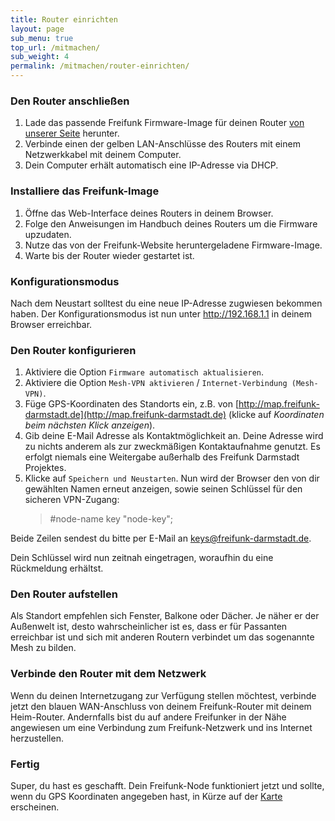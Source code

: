 ```yaml
---
title: Router einrichten
layout: page
sub_menu: true
top_url: /mitmachen/
sub_weight: 4
permalink: /mitmachen/router-einrichten/
---
```



### Den Router anschließen


1. Lade das passende Freifunk Firmware-Image für deinen Router [von unserer Seite](http://update.freifunk-darmstadt.de/) herunter.
2. Verbinde einen der gelben LAN-Anschlüsse des Routers mit einem Netzwerkkabel mit deinem Computer.
3. Dein Computer erhält automatisch eine IP-Adresse via DHCP.

### Installiere das Freifunk-Image


1. Öffne das Web-Interface deines Routers in deinem Browser.
2. Folge den Anweisungen im Handbuch deines Routers um die Firmware upzudaten.
3. Nutze das von der Freifunk-Website heruntergeladene Firmware-Image.
4. Warte bis der Router wieder gestartet ist.

### Konfigurationsmodus

Nach dem Neustart solltest du eine neue IP-Adresse zugwiesen bekommen haben. Der Konfigurationsmodus ist nun unter http://192.168.1.1 in deinem Browser erreichbar.

### Den Router konfigurieren


1. Aktiviere die Option `Firmware automatisch aktualisieren`.
2. Aktiviere die Option `Mesh-VPN aktivieren` / `Internet-Verbindung (Mesh-VPN)`.
3. Füge GPS-Koordinaten des Standorts ein, z.B. von [http://map.freifunk-darmstadt.de](http://map.freifunk-darmstadt.de) (klicke auf *Koordinaten beim nächsten Klick anzeigen*).
4. Gib deine E-Mail Adresse als Kontaktmöglichkeit an. Deine Adresse wird zu nichts anderem als zur zweckmäßigen Kontaktaufnahme genutzt. Es erfolgt niemals eine Weitergabe außerhalb des Freifunk Darmstadt Projektes.
5. Klicke auf `Speichern und Neustarten`. Nun wird der Browser den von dir gewählten Namen erneut anzeigen, sowie seinen Schlüssel für den sicheren VPN-Zugang:  
	> #node-name 
	> key "node-key";
	
Beide Zeilen sendest du bitte per E-Mail an [keys@freifunk-darmstadt.de](mailto:keys@freifunk-darmstadt.de).
    
Dein Schlüssel wird nun zeitnah eingetragen, woraufhin du eine Rückmeldung erhältst.

### Den Router aufstellen
Als Standort empfehlen sich Fenster, Balkone oder Dächer. Je näher er der Außenwelt ist, desto wahrscheinlicher ist es, dass er für Passanten erreichbar ist und sich mit anderen Routern verbindet um das sogenannte Mesh zu bilden.


### Verbinde den Router mit dem Netzwerk

Wenn du deinen Internetzugang zur Verfügung stellen möchtest, verbinde jetzt den blauen WAN-Anschluss von deinem Freifunk-Router mit deinem Heim-Router. Andernfalls bist du auf andere Freifunker in der Nähe angewiesen um eine Verbindung zum Freifunk-Netzwerk und ins Internet herzustellen.

### Fertig

Super, du hast es geschafft. Dein Freifunk-Node funktioniert jetzt und sollte, wenn du GPS Koordinaten angegeben hast, in Kürze auf der [Karte](http://map.freifunk-darmstadt.de/) erscheinen.
